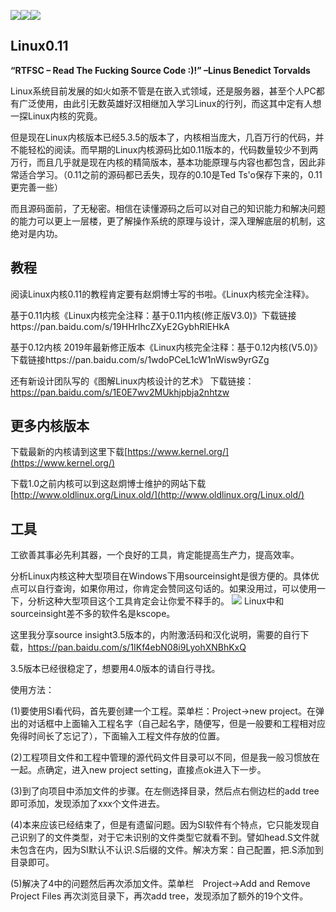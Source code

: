 ![](https://img.shields.io/github/stars/mengchaobbbigrui/Linux-0.11code)![](https://img.shields.io/github/forks/mengchaobbbigrui/Linux-0.11code)![](https://img.shields.io/github/issues/mengchaobbbigrui/Linux-0.11code)
## Linux0.11
**“RTFSC – Read The Fucking Source Code :)!”               –Linus Benedict Torvalds**

Linux系统目前发展的如火如荼不管是在嵌入式领域，还是服务器，甚至个人PC都有广泛使用，由此引无数英雄好汉相继加入学习Linux的行列，而这其中定有人想一探Linux内核的究竟。

但是现在Linux内核版本已经5.3.5的版本了，内核相当庞大，几百万行的代码，并不能轻松的阅读。而早期的Linux内核源码比如0.11版本的，代码数量较少不到两万行，而且几乎就是现在内核的精简版本，基本功能原理与内容也都包含，因此非常适合学习。（0.11之前的源码都已丢失，现存的0.10是Ted Ts'o保存下来的，0.11更完善一些）

而且源码面前，了无秘密。相信在读懂源码之后可以对自己的知识能力和解决问题的能力可以更上一层楼，更了解操作系统的原理与设计，深入理解底层的机制，这绝对是内功。


## 教程
阅读Linux内核0.11的教程肯定要有赵炯博士写的书啦。《Linux内核完全注释》。

基于0.11内核《Linux内核完全注释：基于0.11内核(修正版V3.0)》下载链接https://pan.baidu.com/s/19HHrlhcZXyE2GybhRlEHkA

基于0.12内核 2019年最新修正版本《Linux内核完全注释：基于0.12内核(V5.0)》下载链接https://pan.baidu.com/s/1wdoPCeL1cW1nWisw9yrGZg

还有新设计团队写的《图解Linux内核设计的艺术》
下载链接：https://pan.baidu.com/s/1E0E7wv2MUkhjpbja2nhtzw

## 更多内核版本

下载最新的内核请到这里下载[https://www.kernel.org/](https://www.kernel.org/)

下载1.0之前内核可以到这赵炯博士维护的网站下载[http://www.oldlinux.org/Linux.old/](http://www.oldlinux.org/Linux.old/)

## 工具
工欲善其事必先利其器，一个良好的工具，肯定能提高生产力，提高效率。

分析Linux内核这种大型项目在Windows下用sourceinsight是很方便的。具体优点可以自行查询，如果你用过，你肯定会赞同这句话的。如果没用过，可以使用一下，分析这种大型项目这个工具肯定会让你爱不释手的。
![](https://i.loli.net/2019/10/10/YXQ5gsItZhEqa9d.png)
Linux中和sourceinsight差不多的软件名是kscope。

这里我分享source insight3.5版本的，内附激活码和汉化说明，需要的自行下载，https://pan.baidu.com/s/1IKf4ebN08i9LyohXNBhKxQ

3.5版本已经很稳定了，想要用4.0版本的请自行寻找。

使用方法：

(1)要使用SI看代码，首先要创建一个工程。菜单栏：Project->new project。在弹出的对话框中上面输入工程名字（自己起名字，随便写，但是一般要和工程相对应免得时间长了忘记了），下面输入工程文件存放的位置。

(2)工程项目文件和工程中管理的源代码文件目录可以不同，但是我一般习惯放在一起。点确定，进入new project setting，直接点ok进入下一步。

(3)到了向项目中添加文件的步骤。在左侧选择目录，然后点右侧边栏的add tree即可添加，发现添加了xxx个文件进去。

(4)本来应该已经结束了，但是有遗留问题。因为SI软件有个特点，它只能发现自己识别了的文件类型，对于它未识别的文件类型它就看不到。譬如head.S文件就未包含在内，因为SI默认不认识.S后缀的文件。解决方案：自己配置，把.S添加到目录即可。

(5)解决了4中的问题然后再次添加文件。菜单栏　Project->Add and Remove Project Files 再次浏览目录下，再次add tree，发现添加了额外的19个文件。

